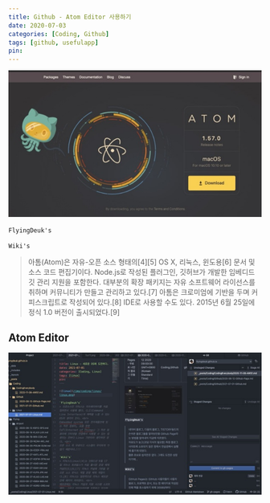 ```yaml
---
title: Github - Atom Editor 사용하기
date: 2020-07-03
categories: [Coding, Github]
tags: [github, usefulapp]
pin:
---
```


![atom](/img/coding/github/atom.jpg)

`FlyingDeuk's`
>

`Wiki's`
> 아톰(Atom)은 자유-오픈 소스 형태의[4][5] OS X, 리눅스, 윈도용[6] 문서 및 소스 코드 편집기이다. Node.js로 작성된 플러그인, 깃허브가 개발한 임베디드 깃 관리 지원을 포함한다. 대부분의 확장 패키지는 자유 소프트웨어 라이선스를 취하며 커뮤니티가 만들고 관리하고 있다.[7] 아톰은 크로미엄에 기반을 두며 커피스크립트로 작성되어 있다.[8] IDE로 사용할 수도 있다. 2015년 6월 25일에 정식 1.0 버전이 출시되었다.[9]

## Atom Editor
![atom](/img/coding/github/atom1.jpg)

